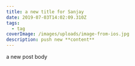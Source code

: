 ```yaml
---
title: a new title for Sanjay
date: 2019-07-03T14:02:09.310Z
tags:
  - tag
coverImage: /images/uploads/image-from-ios.jpg
description: push new **content**
---
```

a new post body
